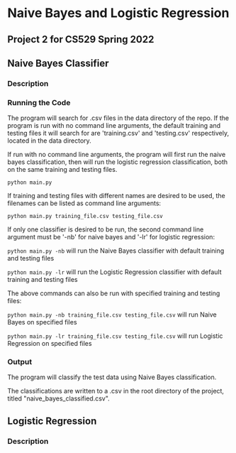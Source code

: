 # Naive Bayes and Logistic Regression

## Project 2 for CS529 Spring 2022

## Naive Bayes Classifier

### Description

### Running the Code

The program will search for .csv files in the data directory of the repo.
If the program is run with no command line arguments, the default training and testing files it will search for are 'training.csv' and 'testing.csv' respectively, located in the data directory.

If run with no command line arguments, the program will first run the naive bayes classification, then will run the logistic regression classification, both on the same training and testing files.

<code>python main.py</code>

If training and testing files with different names are desired to be used, the filenames can be listed as command line arguments:

<code>python main.py training_file.csv testing_file.csv</code>

If only one classifier is desired to be run, the second command line argument must be '-nb' for naive bayes and '-lr' for logistic regression:

<code>python main.py -nb</code> will run the Naive Bayes classifier with default training and testing files

<code>python main.py -lr</code> will run the Logistic Regression classifier with default training and testing files

The above commands can also be run with specified training and testing files: 

<code>python main.py -nb training_file.csv testing_file.csv</code> will run Naive Bayes on specified files

<code>python main.py -lr training_file.csv testing_file.csv</code> will run Logistic Regression on specified files

### Output

The program will classify the test data using Naive Bayes classification.  

The classifications are written to a .csv in the root directory of the project, titled "naive_bayes_classified.csv".

## Logistic Regression

### Description